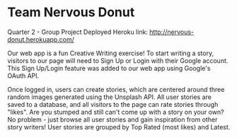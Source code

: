 # Team Nervous Donut
Quarter 2 - Group Project
Deployed Heroku link: http://nervous-donut.herokuapp.com/

Our web app is a fun Creative Writing exercise! To start writing a story, visitors to our page will need to Sign Up or Login with their Google account. This Sign Up/Login feature was added to our web app using Google's OAuth API.

Once logged in, users can create stories, which are centered around three random images generated using the Unsplash API. All user stories are saved to a database, and all visitors to the page can rate stories through "likes". Are you stumped and still can't come up with a story on your own? No problem - just browse all user stories and gain inspiration from other story writers! User stories are grouped by Top Rated (most likes) and Latest.
